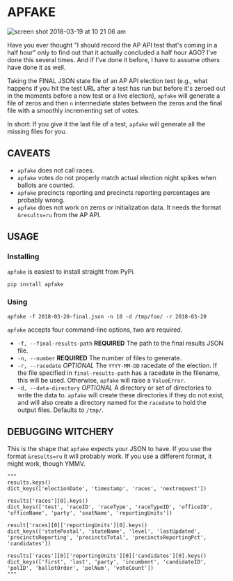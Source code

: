 # APFAKE

![screen shot 2018-03-19 at 10 21 06 am](https://user-images.githubusercontent.com/109988/37601020-67598cd4-2b5f-11e8-9bfc-be939317eb46.png)

Have you ever thought "I should record the AP API test that's coming in a half hour" only to find out that it actually concluded a half hour AGO? I've done this several times. And if I've done it before, I have to assume others have done it as well.

Taking the FINAL JSON state file of an AP API election test (e.g., what happens if you hit the test URL after a test has run but before it's zeroed out in the moments before a new test or a live election), `apfake` will generate a file of zeros and then `n` intermediate states between the zeros and the final file with a smoothly incrementing set of votes.

In short: If you give it the last file of a test, `apfake` will generate all the missing files for you.

## CAVEATS
* `apfake` does not call races.
* `apfake` votes do not properly match actual election night spikes when ballots are counted.
* `apfake` precincts reporting and precincts reporting percentages are probably wrong.
* `apfake` does not work on zeros or initialization data. It needs the format `&results=ru` from the AP API.

## USAGE
### Installing
`apfake` is easiest to install straight from PyPi.
```
pip install apfake
```

### Using
```
apfake -f 2018-03-20-final.json -n 10 -d /tmp/foo/ -r 2018-03-20
```

`apfake` accepts four command-line options, two are required.

* `-f, --final-results-path` **REQUIRED** The path to the final results JSON file.
* `-n, --number` **REQUIRED** The number of files to generate.
* `-r, --racedate` *OPTIONAL* The `YYYY-MM-DD` racedate of the election. If the file specified in `final-results-path` has a racedate in the filename, this will be used. Otherwise, `apfake` will raise a `ValueError`.
* `-d, --data-directory` *OPTIONAL* A directory or set of directories to write the data to. `apfake` will create these directories if they do not exist, and will also create a directory named for the `racedate` to hold the output files. Defaults to `/tmp/`.

## DEBUGGING WITCHERY
This is the shape that `apfake` expects your JSON to have. If you use the format `&results=ru` it will probably work. If you use a different format, it might work, though YMMV.
```
"""
results.keys()
dict_keys(['electionDate', 'timestamp', 'races', 'nextrequest'])

results['races'][0].keys()
dict_keys(['test', 'raceID', 'raceType', 'raceTypeID', 'officeID', 'officeName', 'party', 'seatName', 'reportingUnits'])

result['races][0]['reportingUnits'][0].keys()
dict_keys(['statePostal', 'stateName', 'level', 'lastUpdated', 'precinctsReporting', 'precinctsTotal', 'precinctsReportingPct', 'candidates'])

results['races'][0]['reportingUnits'][0]['candidates'][0].keys()
dict_keys(['first', 'last', 'party', 'incumbent', 'candidateID', 'polID', 'ballotOrder', 'polNum', 'voteCount'])
"""
```